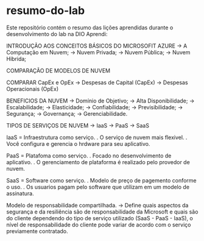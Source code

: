 # resumo-do-lab
Este repositório contém o resumo das lições aprendidas durante o desenvolvimento do lab na DIO
Aprendi:

 INTRODUÇÃO AOS CONCEITOS BÁSICOS DO MICROSOFIT AZURE
      -> A Computação em Nuvem;
      -> Nuvem Privada;
      -> Nuvem Pública;
      -> Nuvem Hibrida;
      
 COMPARAÇÃO DE MODELOS DE NUVEM
 
 COMPARAR CapEx e OpEx
      -> Despesas de Capital (CapEx)
      -> Despesas Operacionais (OpEx)
      
 BENEFICIOS DA NUVEM
      -> Domínio de Objetivo;
      -> Alta Disponibilidade;
      -> Escalabilidade;
      -> Elasticidade;
      -> Confiabilidade;
      -> Previsibilidade;
      -> Segurança;
      -> Governança;
      -> Gerenciabilidade.

 TIPOS DE SERVIÇOS DE NUVEM
      -> IaaS
      -> PaaS
      -> SaaS

 IaaS = Infraestrutura como serviço.
        . O serviço de nuvem mais flexivel.
        . Você configura e gerencia o hrdware para seu aplicativo.

 PaaS = Platafoma como serviço.
        . Focado no desenvolvimento de aplicativo.
        . O gerenciamento de plataforma é realizado pelo provedor de nuvem.

 SaaS = Software como serviço.
        . Modelo de preço de pagemento conforme o uso.
        . Os usuarios pagam pelo software que utilizam em um modelo de assinatura.

 Modelo de responsabilidade compartilhada.
       -> Define quais aspectos da segurança e da resiliência são de responsabilidade da Microsoft e quais são do cliente dependendo do tipo de serviço utilizado (SaaS - PaaS - IaaS),
       o nível de responsabilidade do cliente pode variar de acordo com o serviço previamente contratado.
